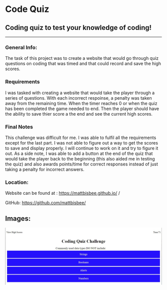 # Code Quiz

## Coding quiz to test your knowledge of coding! #
---
### **General Info:**
The task of this project was to create a website that would go through quiz questions on coding that was timed and that could record and save the high scores.


### **Requirements**
I was tasked with creating a website that would take the player through a series of questions. With each incorrect respoinse, a penalty was taken away from the remaining time. When the timer reaches 0 or when the quiz has been completed the game needed to end. Then the player should have the ability to save thier score a the end and see the current high scores. 


### **Final Notes**
This challenge was difficult for me. I was able to fulfil all the requirements except for the last part. I was not able to figure out a way to get the scores to save and display properly. I will continue to work on it and try to figure it out. As a side note, I was able to add a button at the end of the quiz that would take the player back to the beginning (this also aided me in testing the quiz) and also awards points/time for correct responses instead of just taking a penalty for incorrect answers.

### **Location:**
Website can be found at : https://mattbisbee.github.io/  /

GitHub: https://github.com/mattbisbee/

## **Images:**
![Screenshot](assets/capture.jpg)
